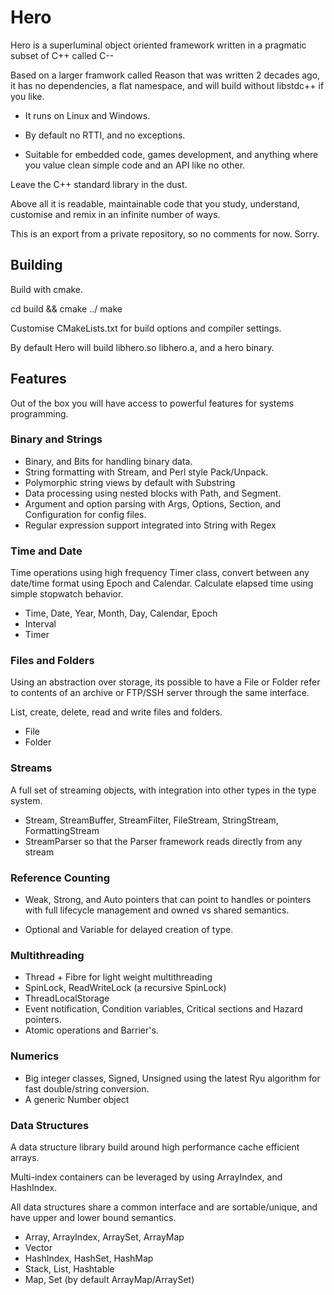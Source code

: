 # Hero


Hero is a superluminal object oriented framework written in a pragmatic subset of C++ called C-- 

Based on a larger framwork called Reason that was written 2 decades ago, it has no dependencies, a flat namespace, and will build without libstdc++ if you like.

- It runs on Linux and Windows.

- By default no RTTI, and no exceptions.

- Suitable for embedded code, games development, and anything where you value clean simple code and an API like no other.

Leave the C++ standard library in the dust.

Above all it is readable, maintainable code that you study, understand, customise and remix in an infinite number of ways.

This is an export from a private repository, so no comments for now.  Sorry.

## Building

Build with cmake.

cd build && cmake ../
make

Customise CMakeLists.txt for build options and compiler settings.

By default Hero will build libhero.so libhero.a, and a hero binary.

## Features

Out of the box you will have access to powerful features for systems programming.

### Binary and Strings

- Binary, and Bits for handling binary data.
- String formatting with Stream, and Perl style Pack/Unpack.
- Polymorphic string views by default with Substring
- Data processing using nested blocks with Path, and Segment.
- Argument and option parsing with Args, Options, Section, and Configuration for config files.
- Regular expression support integrated into String with Regex

### Time and Date
Time operations using high frequency Timer class, convert between any date/time format using Epoch and Calendar.  Calculate elapsed time using simple stopwatch behavior.

- Time, Date, Year, Month, Day, Calendar, Epoch
- Interval
- Timer


### Files and Folders
Using an abstraction over storage, its possible to have a File or Folder refer to contents of an archive or FTP/SSH server through the same interface.

List, create, delete, read and write files and folders.

- File 
- Folder


### Streams

A full set of streaming objects, with integration into other types in the type system.
- Stream, StreamBuffer, StreamFilter, FileStream, StringStream, FormattingStream
- StreamParser so that the Parser framework reads directly from any stream

### Reference Counting
- Weak, Strong, and Auto pointers that can point to handles or pointers with full lifecycle management and owned vs shared semantics.

- Optional and Variable for delayed creation of type.

### Multithreading

- Thread + Fibre for light weight multithreading
- SpinLock, ReadWriteLock (a recursive SpinLock)
- ThreadLocalStorage
- Event notification, Condition variables, Critical sections and Hazard pointers.
- Atomic operations and Barrier's.

### Numerics
- Big integer classes, Signed, Unsigned using the latest Ryu algorithm for fast double/string conversion.
- A generic Number object

### Data Structures

A data structure library build around high performance cache efficient arrays.  

Multi-index containers can be leveraged by using ArrayIndex, and HashIndex.

All data structures share a common interface and are sortable/unique, and have upper and lower bound semantics.

- Array, ArrayIndex, ArraySet, ArrayMap
- Vector
- HashIndex, HashSet, HashMap
- Stack, List, Hashtable
- Map, Set (by default ArrayMap/ArraySet)
 

